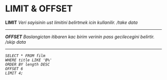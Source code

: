 # LIMIT & OFFSET
<b>LIMIT</b><i> Veri sayisinin ust limitini belirtmek icin kullanilir. /take data
*** 
<b>OFFSET</b><i> Baslangictan itibaren kac birim verinin pass gecilecegini belirtir. /skip data
***
<pre><code>SELECT * FROM film
WHERE title LIKE 'B%'
ORDER BY length DESC
OFFSET 6
LIMIT 4;
</code></pre>